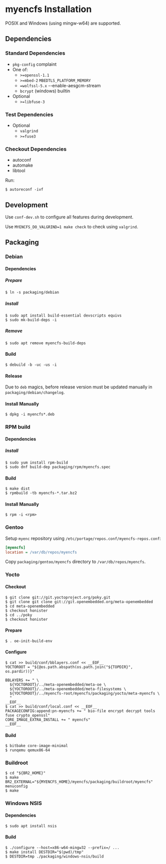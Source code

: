 # myencfs Installation

POSIX and Windows (using mingw-w64) are supported.

## Dependencies

### Standard Dependencies

* `pkg-config` complaint
* One of:
  * `>=openssl-1.1`
  * `>=mbed-2` `MBEDTLS_PLATFORM_MEMORY`
  * `=wolfssl-5.x` --enable-aesgcm-stream
  * `bcrypt` (windows) builtin
* Optional
  * `>=libfuse-3`

### Test Dependencies

* Optional
  * `valgrind`
  * `>=fuse3`

### Checkout Dependencies

* autoconf
* automake
* libtool

Run:

```
$ autoreconf -ivf
```

## Development

Use `conf-dev.sh` to configure all features during development.

Use `MYENCFS_DO_VALGRIND=1 make check` to check using `valgrind`.

## Packaging

### Debian

#### Dependencies

##### Prepare

```
$ ln -s packaging/debian
```

##### Install

```
$ sudo apt install build-essential devscripts equivs
$ sudo mk-build-deps -i
```

##### Remove

```
$ sudo apt remove myencfs-build-deps
```

#### Build

```
$ debuild -b -uc -us -i
```

#### Release

Due to `deb` magics, before release version must be updated manually in `packaging/debian/changelog`.

#### Install Manually

```
$ dpkg -i myencfs*.deb
```

### RPM build

#### Dependencies

##### Install

```
$ sudo yum install rpm-build
$ sudo dnf build-dep packaging/rpm/myencfs.spec
```

#### Build

```
$ make dist
$ rpmbuild -tb myencfs-*.tar.bz2
```

#### Install Manually

```
$ rpm -i <rpm>
```

### Gentoo

Setup `myenc` repository using `/etc/portage/repos.conf/myencfs-repos.conf`:

```ini
[myencfs]
location = /var/db/repos/myencfs
```

Copy `packaging/gentoo/myencfs` directory to `/var/db/repos/myencfs`.

### Yocto

#### Checkout

```
$ git clone git://git.yoctoproject.org/poky.git
$ git clone git clone git://git.openembedded.org/meta-openembedded
$ cd meta-openembedded
$ checkout honister
$ cd ../poky
$ checkout honister
```

#### Prepare

```
$ . oe-init-build-env
```

#### Configure

```
$ cat >> build/conf/bblayers.conf << __EOF__
YOCTOROOT = "${@os.path.abspath(os.path.join("${TOPDIR}", os.pardir))}"

BBLAYERS += " \
  ${YOCTOROOT}/../meta-openembedded/meta-oe \
  ${YOCTOROOT}/../meta-openembedded/meta-filesystems \
  ${YOCTOROOT}/../myencfs-root/myencfs/packaging/yocto/meta-myencfs \
  "
__EOF__
$ cat >> build/conf/local.conf << __EOF__
PACKAGECONFIG:append:pn-myencfs += " bio-file encrypt decrypt tools fuse crypto_openssl"
CORE_IMAGE_EXTRA_INSTALL += " myencfs"
__EOF__
```

#### Build

```
$ bitbake core-image-minimal
$ runqemu qemux86-64
```

### Buildroot

```
$ cd "${BR2_HOME}"
$ make BR2_EXTERNAL="${MYENCFS_HOME}/myencfs/packaging/buildroot/myencfs" menuconfig
$ make
```

### Windows NSIS

#### Dependencies

```
$ sudo apt install nsis
```

#### Build

```
$ ./configure --host=x86-w64-mingw32 --prefix=/ ...
$ make install DESTDIR="$(pwd)/tmp"
$ DESTDIR=tmp ./packaging/windows-nsis/build
```
